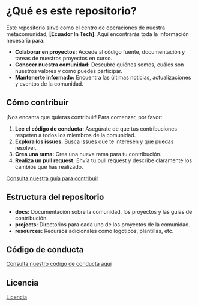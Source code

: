 # ¿Qué es este repositorio?

Este repositorio sirve como el centro de operaciones de nuestra metacomunidad, **[Ecuador In Tech]**. Aquí encontrarás toda la información necesaria para:

- **Colaborar en proyectos:** Accede al código fuente, documentación y tareas de nuestros proyectos en curso.
- **Conocer nuestra comunidad:** Descubre quiénes somos, cuáles son nuestros valores y cómo puedes participar.
- **Mantenerte informado:** Encuentra las últimas noticias, actualizaciones y eventos de la comunidad.

## Cómo contribuir

¡Nos encanta que quieras contribuir! Para comenzar, por favor:

1. **Lee el código de conducta:** Asegúrate de que tus contribuciones respeten a todos los miembros de la comunidad.
2. **Explora los issues:** Busca issues que te interesen y que puedas resolver.
3. **Crea una rama:** Crea una nueva rama para tu contribución.
4. **Realiza un pull request:** Envía tu pull request y describe claramente los cambios que has realizado.

[Consulta nuestra guía para contribuir](CONTRIBUTING.md)

## Estructura del repositorio

- **docs:** Documentación sobre la comunidad, los proyectos y las guías de contribución.
- **projects:** Directorios para cada uno de los proyectos de la comunidad.
- **resources:** Recursos adicionales como logotipos, plantillas, etc.

## Código de conducta

[Consulta nuestro código de conducta aquí](CODE_OF_CONDUCT.md)

## Licencia
[Licencia](LICENSE)